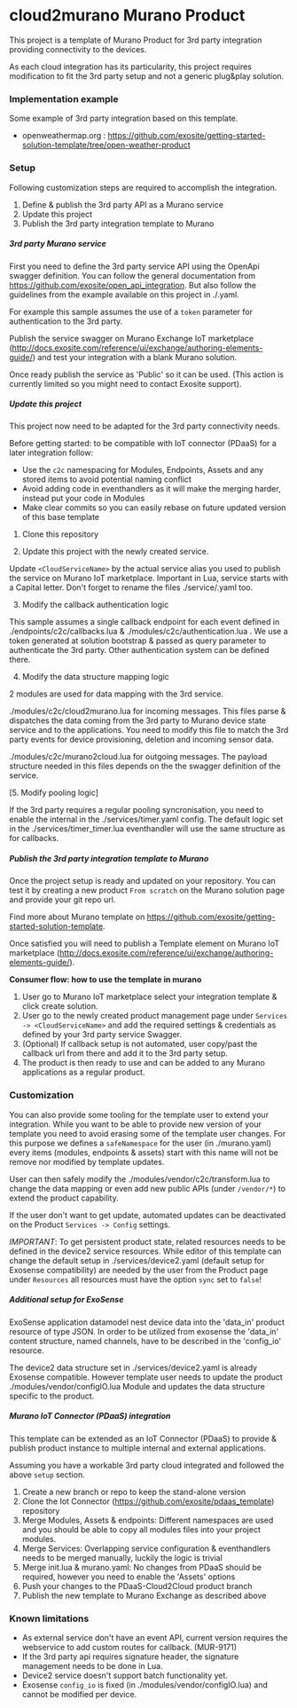 
# cloud2murano Murano Product

This project is a template of Murano Product for 3rd party integration providing connectivity to the devices.

As each cloud integration has its particularity, this project requires modification to fit the 3rd party setup and not a generic plug&play solution.

### Implementation example

Some example of 3rd party integration based on this template.

- openweathermap.org : https://github.com/exosite/getting-started-solution-template/tree/open-weather-product

### Setup

Following customization steps are required to accomplish the integration.

1. Define & publish the 3rd party API as a Murano service
1. Update this project
1. Publish the 3rd party integration template to Murano

##### 3rd party Murano service

First you need to define the 3rd party service API using the OpenApi swagger definition.
You can follow the general documentation from https://github.com/exosite/open_api_integration.
But also follow the guidelines from the example available on this project in ./<CloudServiceSwagger>.yaml.

For example this sample assumes the use of a `token` parameter for authentication to the 3rd party.

Publish the service swagger on Murano Exchange IoT marketplace (http://docs.exosite.com/reference/ui/exchange/authoring-elements-guide/) and test your integration with a blank Murano solution.

Once ready publish the service as 'Public' so it can be used. (This action is currently limited so you might need to contact Exosite support).

##### Update this project

This project now need to be adapted for the 3rd party connectivity needs.

Before getting started: to be compatible with IoT connector (PDaaS) for a later integration follow:
- Use the `c2c` namespacing for Modules, Endpoints, Assets and any stored items to avoid potential naming conflict
- Avoid adding code in eventhandlers as it will make the merging harder, instead put your code in Modules
- Make clear commits so you can easily rebase on future updated version of this base template

1. Clone this repository

2. Update this project with the newly created service.

Update `<CloudServiceName>` by the actual service alias you used to publish the service on Murano IoT marketplace.
Important in Lua, service starts with a Capital letter.
Don't forget to rename the files ./service/<CloudServiceName>.yaml too.

3. Modify the callback authentication logic

This sample assumes a single callback endpoint for each event defined in ./endpoints/c2c/callbacks.lua & ./modules/c2c/authentication.lua .
We use a token generated at solution bootstrap & passed as query parameter to authenticate the 3rd party.
Other authentication system can be defined there.

4. Modify the data structure mapping logic

2 modules are used for data mapping with the 3rd service.

./modules/c2c/cloud2murano.lua for incoming messages.
This files parse & dispatches the data coming from the 3rd party to Murano device state service and to the applications.
You need to modify this file to match the 3rd party events for device provisioning, deletion and incoming sensor data.

./modules/c2c/murano2cloud.lua for outgoing messages.
The payload structure needed in this files depends on the the swagger definition of the service.

[5. Modify pooling logic]

If the 3rd party requires a regular pooling syncronisation, you need to enable the internal in the ./services/timer.yaml config.
The default logic set in the ./services/timer_timer.lua eventhandler will use the same structure as for callbacks.

##### Publish the 3rd party integration template to Murano

Once the project setup is ready and updated on your repository.
You can test it by creating a new product `From scratch` on the Murano solution page and provide your git repo url.

Find more about Murano template on https://github.com/exosite/getting-started-solution-template.

Once satisfied you will need to publish a Template element on Murano IoT marketplace (http://docs.exosite.com/reference/ui/exchange/authoring-elements-guide/).

**Consumer flow: how to use the template in murano**
1. User go to Murano IoT marketplace select your integration template & click create solution.
1. User go to the newly created product management page under `Services -> <CloudServiceName>` and add the required settings & credentials as defined by your 3rd party service Swagger.
1. (Optional) If callback setup is not automated, user copy/past the callback url from there and add it to the 3rd party setup.
1. The product is then ready to use and can be added to any Murano applications as a regular product.

### Customization

You can also provide some tooling for the template user to extend your integration.
While you want to be able to provide new version of your template you need to avoid erasing some of the template user changes.
For this purpose we defines a `safeNamespace` for the user (in ./murano.yaml) every items (modules, endpoints & assets) start with this name will not be remove nor modified by template updates.

User can then safely modify the ./modules/vendor/c2c/transform.lua to change the data mapping or even add new public APIs (under `/vendor/*`) to extend the product capability.

If the user don't want to get update, automated updates can be deactivated on the Product `Services -> Config` settings.

_IMPORTANT_: To get persistent product state, related resources needs to be defined in the device2 service resources.
While editor of this template can change the default setup in ./services/device2.yaml (default setup for Exosense compatibility) are needed by the user from the Product page under `Resources` all resources must have the option `sync` set to `false`!

##### Additional setup for ExoSense

ExoSense application datamodel nest device data into the 'data_in' product resource of type JSON.
In order to be utilized from exosense the 'data_in' content structure, named channels, have to be described in the 'config_io' resource.

The device2 data structure set in ./services/device2.yaml is already Exosense compatible.
However template user needs to update the product ./modules/vendor/configIO.lua Module and updates the data structure specific to the product.

##### Murano IoT Connector (PDaaS) integration

This template can be extended as an IoT Connector (PDaaS) to provide & publish product instance to multiple internal and external applications.

Assuming you have a workable 3rd party cloud integrated and followed the above `setup` section.
1. Create a new branch or repo to keep the stand-alone version
1. Clone the Iot Connector (https://github.com/exosite/pdaas_template) repository
1. Merge Modules, Assets & endpoints: Different namespaces are used and you should be able to copy all modules files into your project modules.
1. Merge Services: Overlapping service configuration & eventhandlers needs to be merged manually, luckily the logic is trivial
1. Merge init.lua & murano.yaml: No changes from PDaaS should be required, however you need to enable the 'Assets' options
1. Push your changes to the PDaaS-Cloud2Cloud product branch
1. Publish the new template to Murano Exchange as described above

### Known limitations

- As external service don't have an event API, current version requires the webservice to add custom routes for callback. (MUR-9171)
- If the 3rd party api requires signature header, the signature management needs to be done in Lua.
- Device2 service doesn't support batch functionality yet.
- Exosense `config_io` is fixed (in ./modules/vendor/configIO.lua) and cannot be modified per device.
